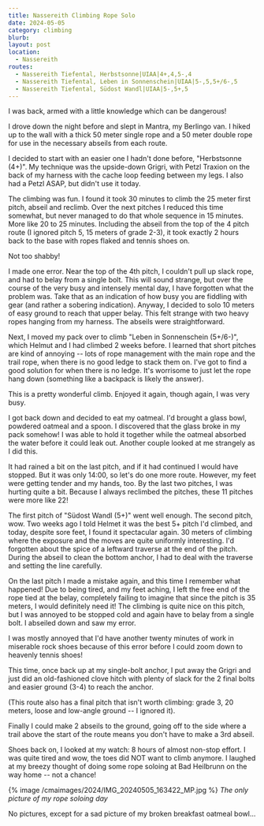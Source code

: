```yaml
---
title: Nassereith Climbing Rope Solo
date: 2024-05-05
category: climbing
blurb:
layout: post
location:
  - Nassereith
routes:
  - Nassereith Tiefental, Herbstsonne|UIAA|4+,4,5-,4
  - Nassereith Tiefental, Leben in Sonnenschein|UIAA|5-,5,5+/6-,5
  - Nassereith Tiefental, Südost Wandl|UIAA|5-,5+,5
---
```


I was back, armed with a little knowledge which can be dangerous!

I drove down the night before and slept in Mantra, my Berlingo van.
I hiked up to the wall with a thick 50 meter single rope and a 50
meter double rope for use in the necessary abseils from each route.

I decided to start with an easier one I hadn't done before, "Herbstsonne (4+)".
My technique was the upside-down Grigri, with Petzl Traxion on the back
of my harness with the cache loop feeding between my legs. I also had a
Petzl ASAP, but didn't use it today.

The climbing was fun. I found it took 30 minutes to climb the 25 meter first
pitch, abseil and reclimb. Over the next pitches I reduced this time somewhat,
but never managed to do that whole sequence in 15 minutes. More like 20 to
25 minutes. Including the abseil from the top of the 4 pitch route (I ignored
pitch 5, 15 meters of grade 2-3), it took exactly 2 hours back to the base
with ropes flaked and tennis shoes on.

Not too shabby!

I made one error. Near the top of the 4th pitch, I couldn't pull up slack
rope, and had to belay from a single bolt. This will sound strange, but over
the course of the very busy and intensely mental day, I have forgotten
what the problem was. Take that as an indication of how busy you are
fiddling with gear (and rather a sobering indication). Anyway, I decided
to solo 10 meters of easy ground to reach that upper belay. This felt
strange with two heavy ropes hanging from my harness. The abseils
were straightforward.

Next, I moved my pack over to climb "Leben in Sonnenschein (5+/6-)", which
Helmut and I had climbed 2 weeks before. I learned that short pitches are
kind of annoying -- lots of rope management with the main rope and the trail
rope, when there is no good ledge to stack them on. I've got to find a good
solution for when there is no ledge. It's worrisome to just let the rope
hang down (something like a backpack is likely the answer).

This is a pretty wonderful climb. Enjoyed it again, though again, I was
very busy.

I got back down and decided to eat my oatmeal. I'd brought a glass bowl,
powdered oatmeal and a spoon. I discovered that the glass broke in my pack
somehow! I was able to hold it together while the oatmeal absorbed the water
before it could leak out. Another couple looked at me strangely as I
did this.

It had rained a bit on the last pitch, and if it had continued I would have
stopped. But it was only 14:00, so let's do one more route. However, my
feet were getting tender and my hands, too. By the last two pitches, I was
hurting quite a bit. Because I always reclimbed the pitches, these 11 pitches
were more like 22!

The first pitch of "Südost Wandl (5+)" went well enough. The second pitch,
wow. Two weeks ago I told Helmet it was the best 5+ pitch I'd climbed, and
today, despite sore feet, I found it spectacular again. 30 meters of climbing
where the exposure and the moves are quite uniformly interesting. I'd
forgotten about the spice of a leftward traverse at the end of the pitch.
During the abseil to clean the bottom anchor, I had to deal with the
traverse and setting the line carefully.

On the last pitch I made a mistake again, and this time I remember what
happened! Due to being tired, and my feet aching, I left the free end of
the rope tied at the belay, completely failing to imagine that since the
pitch is 35 meters, I would definitely need it! The climbing is quite
nice on this pitch, but I was annoyed to be stopped cold and again have
to belay from a single bolt. I abseiled down and saw my error.

I was mostly annoyed that I'd have another twenty minutes of work in
miserable rock shoes because of this error before I could zoom down to
heavenly tennis shoes!

This time, once back up at my single-bolt anchor, I put away the Grigri
and just did an old-fashioned clove hitch with plenty of slack for the
2 final bolts and easier ground (3-4) to reach the anchor.

(This route also has a final pitch that isn't worth climbing: grade 3,
20 meters, loose and low-angle ground -- I ignored it).

Finally I could make 2 abseils to the ground, going off to the
side where a trail above the start of the route means you don't have to
make a 3rd abseil.

Shoes back on, I looked at my watch: 8 hours of almost non-stop effort.
I was quite tired and wow, the toes did NOT want to climb anymore.
I laughed at my breezy thought of doing some rope soloing at Bad Heilbrunn
on the way home -- not a chance!

{% image /cmaimages/2024/IMG_20240505_163422_MP.jpg %}
*The only picture of my rope soloing day*

No pictures, except for a sad picture of my broken breakfast oatmeal
bowl...
